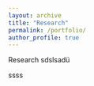 ```yaml
---
layout: archive
title: "Research"
permalink: /portfolio/
author_profile: true
---
```


Research
sdslsadü

ssss

